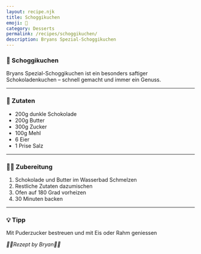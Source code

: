 ```yaml
---
layout: recipe.njk
title: Schoggikuchen
emoji: 🍫
category: Desserts
permalink: /recipes/schoggikuchen/
description: Bryans Spezial-Schoggikuchen
---
```


### 🍫 Schoggikuchen

<!-- Hier einen kurzen Satz schreiben, z. B. wann oder wieso das Rezept besonders ist -->
Bryans Spezial-Schoggikuchen ist ein besonders saftiger Schokoladenkuchen – schnell gemacht und immer ein Genuss.

---

### 🛒 Zutaten

<!-- Jede Zutat in einer neuen Zeile mit - davor -->
- 200g dunkle Schokolade
- 200g Butter
- 300g Zucker
- 100g Mehl
- 6 Eier
- 1 Prise Salz

---

### 👩‍🍳 Zubereitung

<!-- Schritt-für-Schritt-Anleitung -->
1. Schokolade und Butter im Wasserbad Schmelzen
2. Restliche Zutaten dazumischen
3. Ofen auf 180 Grad vorheizen
4. 30 Minuten backen

---

### 💡 Tipp

<!-- Optional: Ein Tipp zum Gelingen oder Variieren des Rezepts -->
Mit Puderzucker bestreuen und mit Eis oder Rahm geniessen



_👨‍🍳Rezept by Bryan👨‍🍳_